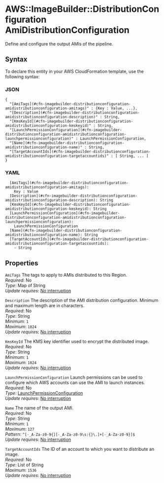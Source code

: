# AWS::ImageBuilder::DistributionConfiguration AmiDistributionConfiguration<a name="aws-properties-imagebuilder-distributionconfiguration-amidistributionconfiguration"></a>

 Define and configure the output AMIs of the pipeline\.

## Syntax<a name="aws-properties-imagebuilder-distributionconfiguration-amidistributionconfiguration-syntax"></a>

To declare this entity in your AWS CloudFormation template, use the following syntax:

### JSON<a name="aws-properties-imagebuilder-distributionconfiguration-amidistributionconfiguration-syntax.json"></a>

```
{
  "[AmiTags](#cfn-imagebuilder-distributionconfiguration-amidistributionconfiguration-amitags)" : {Key : Value, ...},
  "[Description](#cfn-imagebuilder-distributionconfiguration-amidistributionconfiguration-description)" : String,
  "[KmsKeyId](#cfn-imagebuilder-distributionconfiguration-amidistributionconfiguration-kmskeyid)" : String,
  "[LaunchPermissionConfiguration](#cfn-imagebuilder-distributionconfiguration-amidistributionconfiguration-launchpermissionconfiguration)" : LaunchPermissionConfiguration,
  "[Name](#cfn-imagebuilder-distributionconfiguration-amidistributionconfiguration-name)" : String,
  "[TargetAccountIds](#cfn-imagebuilder-distributionconfiguration-amidistributionconfiguration-targetaccountids)" : [ String, ... ]
}
```

### YAML<a name="aws-properties-imagebuilder-distributionconfiguration-amidistributionconfiguration-syntax.yaml"></a>

```
  [AmiTags](#cfn-imagebuilder-distributionconfiguration-amidistributionconfiguration-amitags): 
    Key : Value
  [Description](#cfn-imagebuilder-distributionconfiguration-amidistributionconfiguration-description): String
  [KmsKeyId](#cfn-imagebuilder-distributionconfiguration-amidistributionconfiguration-kmskeyid): String
  [LaunchPermissionConfiguration](#cfn-imagebuilder-distributionconfiguration-amidistributionconfiguration-launchpermissionconfiguration): 
    LaunchPermissionConfiguration
  [Name](#cfn-imagebuilder-distributionconfiguration-amidistributionconfiguration-name): String
  [TargetAccountIds](#cfn-imagebuilder-distributionconfiguration-amidistributionconfiguration-targetaccountids): 
    - String
```

## Properties<a name="aws-properties-imagebuilder-distributionconfiguration-amidistributionconfiguration-properties"></a>

`AmiTags`  <a name="cfn-imagebuilder-distributionconfiguration-amidistributionconfiguration-amitags"></a>
The tags to apply to AMIs distributed to this Region\.  
*Required*: No  
*Type*: Map of String  
*Update requires*: [No interruption](https://docs.aws.amazon.com/AWSCloudFormation/latest/UserGuide/using-cfn-updating-stacks-update-behaviors.html#update-no-interrupt)

`Description`  <a name="cfn-imagebuilder-distributionconfiguration-amidistributionconfiguration-description"></a>
The description of the AMI distribution configuration\. Minimum and maximum length are in characters\.  
*Required*: No  
*Type*: String  
*Minimum*: `1`  
*Maximum*: `1024`  
*Update requires*: [No interruption](https://docs.aws.amazon.com/AWSCloudFormation/latest/UserGuide/using-cfn-updating-stacks-update-behaviors.html#update-no-interrupt)

`KmsKeyId`  <a name="cfn-imagebuilder-distributionconfiguration-amidistributionconfiguration-kmskeyid"></a>
The KMS key identifier used to encrypt the distributed image\.  
*Required*: No  
*Type*: String  
*Minimum*: `1`  
*Maximum*: `1024`  
*Update requires*: [No interruption](https://docs.aws.amazon.com/AWSCloudFormation/latest/UserGuide/using-cfn-updating-stacks-update-behaviors.html#update-no-interrupt)

`LaunchPermissionConfiguration`  <a name="cfn-imagebuilder-distributionconfiguration-amidistributionconfiguration-launchpermissionconfiguration"></a>
 Launch permissions can be used to configure which AWS accounts can use the AMI to launch instances\.  
*Required*: No  
*Type*: [LaunchPermissionConfiguration](aws-properties-imagebuilder-distributionconfiguration-launchpermissionconfiguration.md)  
*Update requires*: [No interruption](https://docs.aws.amazon.com/AWSCloudFormation/latest/UserGuide/using-cfn-updating-stacks-update-behaviors.html#update-no-interrupt)

`Name`  <a name="cfn-imagebuilder-distributionconfiguration-amidistributionconfiguration-name"></a>
The name of the output AMI\.  
*Required*: No  
*Type*: String  
*Minimum*: `1`  
*Maximum*: `127`  
*Pattern*: `^[-_A-Za-z0-9{][-_A-Za-z0-9\s:{}\.]+[-_A-Za-z0-9}]$`  
*Update requires*: [No interruption](https://docs.aws.amazon.com/AWSCloudFormation/latest/UserGuide/using-cfn-updating-stacks-update-behaviors.html#update-no-interrupt)

`TargetAccountIds`  <a name="cfn-imagebuilder-distributionconfiguration-amidistributionconfiguration-targetaccountids"></a>
The ID of an account to which you want to distribute an image\.  
*Required*: No  
*Type*: List of String  
*Maximum*: `1536`  
*Update requires*: [No interruption](https://docs.aws.amazon.com/AWSCloudFormation/latest/UserGuide/using-cfn-updating-stacks-update-behaviors.html#update-no-interrupt)